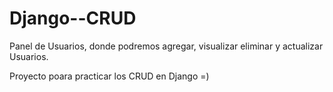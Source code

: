 # Django--CRUD

Panel de Usuarios, donde podremos agregar, visualizar eliminar y actualizar Usuarios. 

Proyecto poara practicar los CRUD en Django =)
